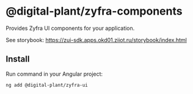 # @digital-plant/zyfra-components

Provides Zyfra UI components for your application.

See storybook: https://zui-sdk.apps.okd01.ziiot.ru/storybook/index.html

## Install


Run command in your Angular project:

```
ng add @digital-plant/zyfra-ui
```
